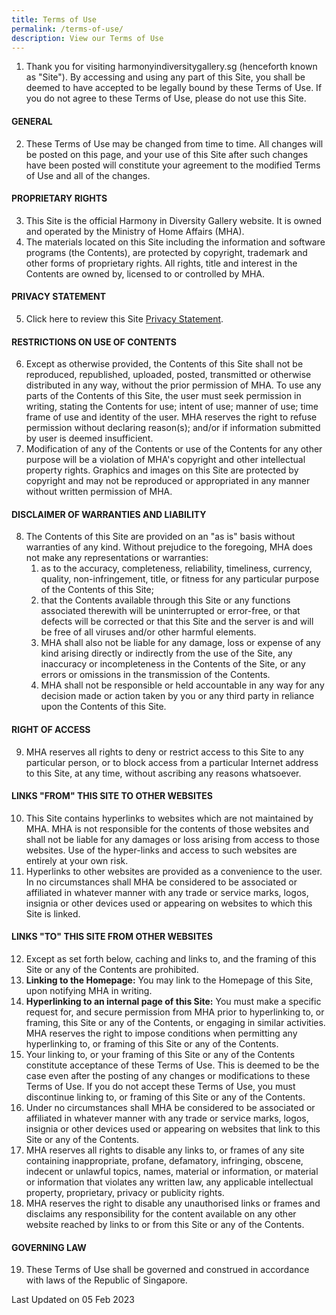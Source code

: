```yaml
---
title: Terms of Use
permalink: /terms-of-use/
description: View our Terms of Use
---
```

1.  Thank you for visiting&nbsp;harmonyindiversitygallery.sg&nbsp;(henceforth known as "Site"). By accessing and using any part of this Site, you shall be deemed to have accepted to be legally bound by these Terms of Use. If you do not agree to these Terms of Use, please do not use this Site.

#### GENERAL

2.  These Terms of Use may be changed from time to time. All changes will be posted on this page, and your use of this Site after such changes have been posted will constitute your agreement to the modified Terms of Use and all of the changes.
  
#### PROPRIETARY RIGHTS

3.  This Site is the official Harmony in Diversity Gallery website. It is owned and operated by the Ministry of Home Affairs (MHA).
4.  The materials located on this Site including the information and software programs (the Contents), are protected by copyright, trademark and other forms of proprietary rights. All rights, title and interest in the Contents are owned by, licensed to or controlled by MHA.

#### PRIVACY STATEMENT

5.  Click here to review this Site&nbsp;[Privacy Statement](https://www.harmonyindiversitygallery.gov.sg/privacy "Government of Singapore Privacy Statement").

#### RESTRICTIONS ON USE OF CONTENTS

6.  Except as otherwise provided, the Contents of this Site shall not be reproduced, republished, uploaded, posted, transmitted or otherwise distributed in any way, without the prior permission of MHA. To use any parts of the Contents of this Site, the user must seek permission in writing, stating the Contents for use; intent of use; manner of use; time frame of use and identity of the user. MHA reserves the right to refuse permission without declaring reason(s); and/or if information submitted by user is deemed insufficient.
7.  Modification of any of the Contents or use of the Contents for any other purpose will be a violation of MHA's copyright and other intellectual property rights. Graphics and images on this Site are protected by copyright and may not be reproduced or appropriated in any manner without written permission of MHA.

#### DISCLAIMER OF WARRANTIES AND LIABILITY

8.  The Contents of this Site are provided on an "as is" basis without warranties of any kind. Without prejudice to the foregoing, MHA does not make any representations or warranties:
    1.  as to the accuracy, completeness, reliability, timeliness, currency, quality, non-infringement, title, or fitness for any particular purpose of the Contents of this Site;
    2.  that the Contents available through this Site or any functions associated therewith will be uninterrupted or error-free, or that defects will be corrected or that this Site and the server is and will be free of all viruses and/or other harmful elements.
    3.  MHA shall also not be liable for any damage, loss or expense of any kind arising directly or indirectly from the use of the Site, any inaccuracy or incompleteness in the Contents of the Site, or any errors or omissions in the transmission of the Contents.
    4.  MHA shall not be responsible or held accountable in any way for any decision made or action taken by you or any third party in reliance upon the Contents of this Site.

#### RIGHT OF ACCESS

9.  MHA reserves all rights to deny or restrict access to this Site to any particular person, or to block access from a particular Internet address to this Site, at any time, without ascribing any reasons whatsoever.

#### LINKS "FROM" THIS SITE TO OTHER WEBSITES

10. This Site contains hyperlinks to websites which are not maintained by MHA. MHA is not responsible for the contents of those websites and shall not be liable for any damages or loss arising from access to those websites. Use of the hyper-links and access to such websites are entirely at your own risk.
11. Hyperlinks to other websites are provided as a convenience to the user. In no circumstances shall MHA be considered to be associated or affiliated in whatever manner with any trade or service marks, logos, insignia or other devices used or appearing on websites to which this Site is linked.

#### LINKS "TO" THIS SITE FROM OTHER WEBSITES
12. Except as set forth below, caching and links to, and the framing of this Site or any of the Contents are prohibited.
13. <b>Linking to the Homepage:</b> You may link to the Homepage of this Site, upon notifying MHA in writing.
14. <b>Hyperlinking to an internal page of this Site:</b> You must make a specific request for, and secure permission from MHA prior to hyperlinking to, or framing, this Site or any of the Contents, or engaging in similar activities. MHA reserves the right to impose conditions when permitting any hyperlinking to, or framing of this Site or any of the Contents.
15. Your linking to, or your framing of this Site or any of the Contents constitute acceptance of these Terms of Use. This is deemed to be the case even after the posting of any changes or modifications to these Terms of Use. If you do not accept these Terms of Use, you must discontinue linking to, or framing of this Site or any of the Contents.
16. Under no circumstances shall MHA be considered to be associated or affiliated in whatever manner with any trade or service marks, logos, insignia or other devices used or appearing on websites that link to this Site or any of the Contents.
17. MHA reserves all rights to disable any links to, or frames of any site containing inappropriate, profane, defamatory, infringing, obscene, indecent or unlawful topics, names, material or information, or material or information that violates any written law, any applicable intellectual property, proprietary, privacy or publicity rights.
18. MHA reserves the right to disable any unauthorised links or frames and disclaims any responsibility for the content available on any other website reached by links to or from this Site or any of the Contents.

#### GOVERNING LAW
19. These Terms of Use shall be governed and construed in accordance with laws of the Republic of Singapore.

Last Updated on 05 Feb 2023